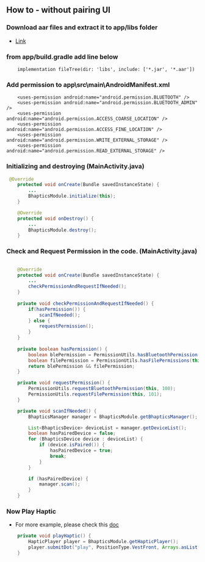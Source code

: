## How to - without pairing UI
### Download aar files and extract it to app/libs folder
* [Link](https://github.com/bhaptics/tact-android/releases/download/v1.10/tact-android-v1.10.zip)

### from app/build.gradle add line below
```
    implementation fileTree(dir: 'libs', include: ['*.jar', '*.aar'])
```

### Add permission to app\src\main\AndroidManifest.xml
```
    <uses-permission android:name="android.permission.BLUETOOTH" />
    <uses-permission android:name="android.permission.BLUETOOTH_ADMIN" />
    <uses-permission android:name="android.permission.ACCESS_COARSE_LOCATION" />
    <uses-permission android:name="android.permission.ACCESS_FINE_LOCATION" />
    <uses-permission android:name="android.permission.WRITE_EXTERNAL_STORAGE" />
    <uses-permission android:name="android.permission.READ_EXTERNAL_STORAGE" />
```

### Initializing and destroying (MainActivity.java)
```java
 @Override
    protected void onCreate(Bundle savedInstanceState) {
        ...
        BhapticsModule.initialize(this);
    }

    @Override
    protected void onDestroy() {
        ...
        BhapticsModule.destroy();
    }
```


### Check and Request Permission in the code. (MainActivity.java)
```java

    @Override
    protected void onCreate(Bundle savedInstanceState) {
        ...
        checkPermissionAndRequestIfNeeded();
    }
    
    private void checkPermissionAndRequestIfNeeded() {
        if(hasPermission()) {
            scanIfNeeded();
        } else {
            requestPermission();
        }
    }
    
    private boolean hasPermission() {
        boolean blePermission = PermissionUtils.hasBluetoothPermission(this);
        boolean filePermission = PermissionUtils.hasFilePermissions(this);
        return blePermission && filePermission;
    }

    private void requestPermission() {
        PermissionUtils.requestBluetoothPermission(this, 100);
        PermissionUtils.requestFilePermission(this, 101);
    }

    private void scanIfNeeded() {
        BhapticsManager manager = BhapticsModule.getBhapticsManager();

        List<BhapticsDevice> deviceList = manager.getDeviceList();
        boolean hasPairedDevice = false;
        for (BhapticsDevice device : deviceList) {
            if (device.isPaired()) {
                hasPairedDevice = true;
                break;
            }
        }

        if (hasPairedDevice) {
            manager.scan();
        }
    }

```


### Now Play Haptic
* For more example, please check this [doc](../docs/HapticPlayer.md)
```java
    private void playHaptic() {
        HapticPlayer player = BhapticsModule.getHapticPlayer();
        player.submitDot("play", PositionType.VestFront, Arrays.asList(new DotPoint(0, 100)), 1000);
    }
```
